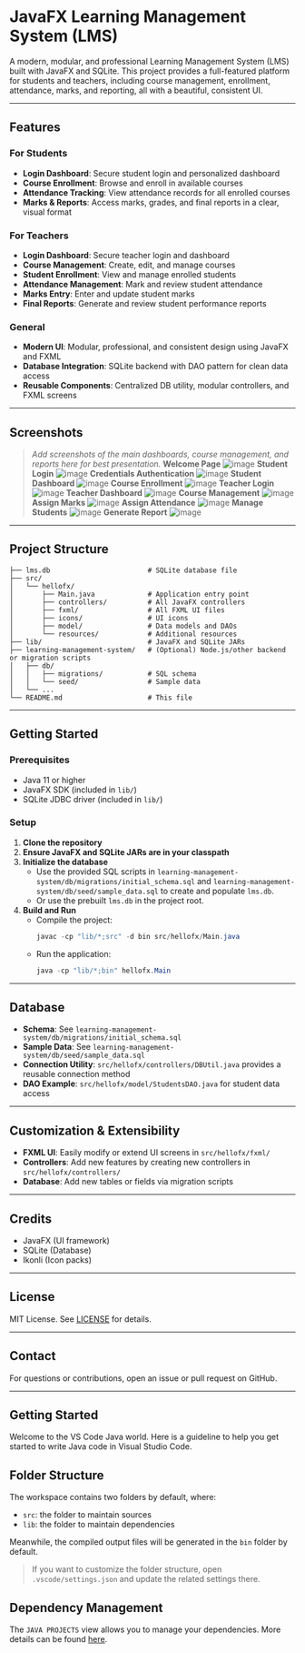 # JavaFX Learning Management System (LMS)

A modern, modular, and professional Learning Management System (LMS) built with JavaFX and SQLite. This project provides a full-featured platform for students and teachers, including course management, enrollment, attendance, marks, and reporting, all with a beautiful, consistent UI.

---

## Features

### For Students
- **Login Dashboard**: Secure student login and personalized dashboard
- **Course Enrollment**: Browse and enroll in available courses
- **Attendance Tracking**: View attendance records for all enrolled courses
- **Marks & Reports**: Access marks, grades, and final reports in a clear, visual format

### For Teachers
- **Login Dashboard**: Secure teacher login and dashboard
- **Course Management**: Create, edit, and manage courses
- **Student Enrollment**: View and manage enrolled students
- **Attendance Management**: Mark and review student attendance
- **Marks Entry**: Enter and update student marks
- **Final Reports**: Generate and review student performance reports

### General
- **Modern UI**: Modular, professional, and consistent design using JavaFX and FXML
- **Database Integration**: SQLite backend with DAO pattern for clean data access
- **Reusable Components**: Centralized DB utility, modular controllers, and FXML screens

---

## Screenshots

> _Add screenshots of the main dashboards, course management, and reports here for best presentation._
> **Welcome Page**
![image](https://github.com/user-attachments/assets/29c7334c-bcbb-4a87-bca2-1cc473c37a06)
> **Student Login**
> ![image](https://github.com/user-attachments/assets/2bec90fd-8355-46e8-9217-50f723abae00)
> **Credentials Authentication**
> ![image](https://github.com/user-attachments/assets/a8f4b74c-8e60-4ef8-bce0-ef85e05d0a1a)
> **Student Dashboard**
> ![image](https://github.com/user-attachments/assets/be216237-5e95-4729-9808-d4a5195c7053)
> **Course Enrollment**
> ![image](https://github.com/user-attachments/assets/90026d38-2599-436f-b900-4dc61be52f1b)
> **Teacher Login**
> ![image](https://github.com/user-attachments/assets/562a5722-e656-42eb-b956-61e5b7c6fd02)
> **Teacher Dashboard**
> ![image](https://github.com/user-attachments/assets/33c08b01-f6a1-4b61-b7ac-2f70f3c3555c)
> **Course Management**
> ![image](https://github.com/user-attachments/assets/b9cec1ec-be3a-4b0a-894a-829039e6d5ed)
> **Assign Marks**
> ![image](https://github.com/user-attachments/assets/a07f8ce4-3f22-4859-88ce-ebdece7c82a3)
> **Assign Attendance**
> ![image](https://github.com/user-attachments/assets/60be7480-ddb7-4103-9866-753b76a959ac)
> **Manage Students**
> ![image](https://github.com/user-attachments/assets/940b94ad-3429-4b58-a913-9064c901d1e0)
> **Generate Report**
> ![image](https://github.com/user-attachments/assets/f0278615-947d-41d4-9a4e-16826cbe0762)












---

## Project Structure

```
├── lms.db                        # SQLite database file
├── src/
│   └── hellofx/
│       ├── Main.java             # Application entry point
│       ├── controllers/          # All JavaFX controllers
│       ├── fxml/                 # All FXML UI files
│       ├── icons/                # UI icons
│       ├── model/                # Data models and DAOs
│       └── resources/            # Additional resources
├── lib/                          # JavaFX and SQLite JARs
├── learning-management-system/   # (Optional) Node.js/other backend or migration scripts
│   ├── db/
│   │   ├── migrations/           # SQL schema
│   │   └── seed/                 # Sample data
│   └── ...
└── README.md                     # This file
```

---

## Getting Started

### Prerequisites
- Java 11 or higher
- JavaFX SDK (included in `lib/`)
- SQLite JDBC driver (included in `lib/`)

### Setup
1. **Clone the repository**
2. **Ensure JavaFX and SQLite JARs are in your classpath**
3. **Initialize the database**
   - Use the provided SQL scripts in `learning-management-system/db/migrations/initial_schema.sql` and `learning-management-system/db/seed/sample_data.sql` to create and populate `lms.db`.
   - Or use the prebuilt `lms.db` in the project root.
4. **Build and Run**
   - Compile the project:
     ```powershell
     javac -cp "lib/*;src" -d bin src/hellofx/Main.java
     ```
   - Run the application:
     ```powershell
     java -cp "lib/*;bin" hellofx.Main
     ```

---

## Database
- **Schema**: See `learning-management-system/db/migrations/initial_schema.sql`
- **Sample Data**: See `learning-management-system/db/seed/sample_data.sql`
- **Connection Utility**: `src/hellofx/controllers/DBUtil.java` provides a reusable connection method
- **DAO Example**: `src/hellofx/model/StudentsDAO.java` for student data access

---

## Customization & Extensibility
- **FXML UI**: Easily modify or extend UI screens in `src/hellofx/fxml/`
- **Controllers**: Add new features by creating new controllers in `src/hellofx/controllers/`
- **Database**: Add new tables or fields via migration scripts

---

## Credits
- JavaFX (UI framework)
- SQLite (Database)
- Ikonli (Icon packs)

---

## License
MIT License. See [LICENSE](LICENSE) for details.

---

## Contact
For questions or contributions, open an issue or pull request on GitHub.

---

## Getting Started

Welcome to the VS Code Java world. Here is a guideline to help you get started to write Java code in Visual Studio Code.

## Folder Structure

The workspace contains two folders by default, where:

- `src`: the folder to maintain sources
- `lib`: the folder to maintain dependencies

Meanwhile, the compiled output files will be generated in the `bin` folder by default.

> If you want to customize the folder structure, open `.vscode/settings.json` and update the related settings there.

## Dependency Management

The `JAVA PROJECTS` view allows you to manage your dependencies. More details can be found [here](https://github.com/microsoft/vscode-java-dependency#manage-dependencies).
